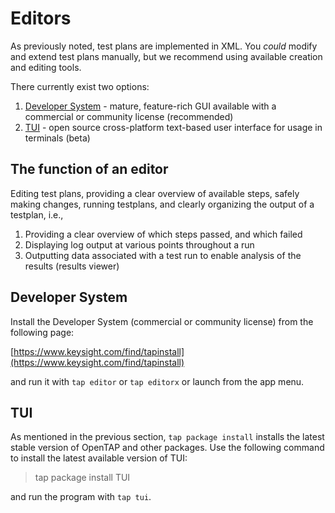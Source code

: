 # Editors

As previously noted, test plans are implemented in XML. You *could* modify and extend test plans manually, but we recommend
using available creation and editing tools.

There currently exist two options:
1. [Developer System](https://www.keysight.com/find/tapinstall) - mature, feature-rich GUI available with a commercial or community license (recommended)
2. [TUI](https://packages.opentap.io/index.html#/?name=TUI) - open source cross-platform text-based user interface for usage in terminals (beta)

## The function of an editor

Editing test plans, providing a clear overview of available steps, safely making changes,
running testplans, and clearly organizing the output of a testplan, i.e.,
1. Providing a clear overview of which steps passed, and which failed
2. Displaying log output at various points throughout a run
3. Outputting data associated with a test run to enable analysis of the results (results viewer)

## Developer System

Install the Developer System (commercial or community license) from the following page:

[https://www.keysight.com/find/tapinstall](https://www.keysight.com/find/tapinstall)

and run it with `tap editor` or `tap editorx` or launch from the app menu.

## TUI

As mentioned in the previous section, `tap package install` installs the latest stable version of OpenTAP and other packages. 
Use the following command to install the latest available version of TUI:

> tap package install TUI

and run the program with `tap tui`.


<!-- Result viewers -->

